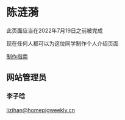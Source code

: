 ﻿# 陈涟漪

此页面应当在2022年7月19日之前被完成

现在任何人都可以为这位同学制作个人介绍页面

[制作指南](/guidance/personal_pages/)

## 网站管理员

### 李子晗

<lizihan@homepigweekly.cn>
